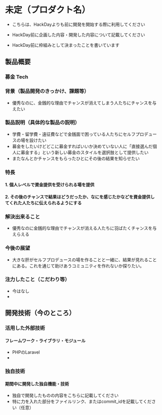 # 未定（プロダクト名）

- こちらは、HackDayよりも前に開発を開始する際に利用してください
- HackDay前に企画した内容・開発した内容について記載してください

- HackDay前に枠組みとして決まったことを書いています

## 製品概要
### 募金 Tech

### 背景（製品開発のきっかけ、課題等）
- 優秀なのに、金銭的な理由でチャンスが消えてしまう人たちにチャンスを与えたい

### 製品説明（具体的な製品の説明）
- 学費・留学費・遠征費などで金銭面で困っている人たちにセルフプロデュースの場を設けたい
- 募金をしたいけどどこに募金すればいいか決めていない人に「直接選んだ個人に募金する」という新しい募金のスタイルを選択肢として提供したい
- またなんとかチャンスをもらったひとにその後の結果を知らせたい

### 特長
#### 1. 個人レベルで資金提供を受けられる場を提供
#### 2. その後のチャンスで結果はどうだったか、なにを感じたかなどを資金提供してくれた人たちに伝えられるようにする

### 解決出来ること
- 優秀なのに金銭的な理由でチャンスが消える人たちに羽ばたくチャンスを与えらえる

### 今後の展望
- 大きな肝がセルフプロデュースの場を作ることと一緒に、結果が見れることにある。これを通じて助けあうコミュニティを作れないか探りたい。

### 注力したこと（こだわり等）
* 今はなし
*

## 開発技術（今のところ）
### 活用した外部技術
#### フレームワーク・ライブラリ・モジュール
* PHPのLaravel
*

### 独自技術
#### 期間中に開発した独自機能・技術
* 独自で開発したものの内容をこちらに記載してください
* 特に力を入れた部分をファイルリンク、またはcommit_idを記載してください（任意）
